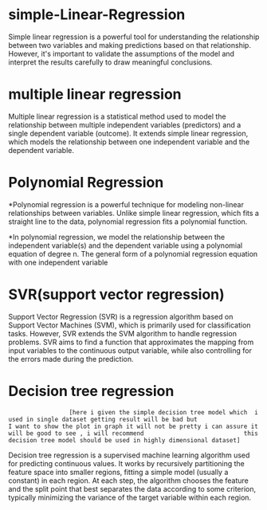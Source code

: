 # simple-Linear-Regression
Simple linear regression is a powerful tool for understanding the relationship between two variables and making predictions based on that relationship. However, it's important to validate the assumptions of the model and interpret the results carefully to draw meaningful conclusions.

# multiple linear regression
Multiple linear regression is a statistical method used to model the relationship between multiple independent variables (predictors) and a single dependent variable (outcome). It extends simple linear regression, which models the relationship between one independent variable and the dependent variable.

 # Polynomial Regression
 
 *Polynomial regression is a powerful technique for modeling non-linear relationships between variables. Unlike simple linear regression, which fits a straight line to the data,     polynomial regression fits a polynomial function.
 
 *In polynomial regression, we model the relationship between the independent variable(s) and the dependent variable using a polynomial equation of degree n. The general form of a   polynomial regression equation with one independent variable

# SVR(support vector regression)
Support Vector Regression (SVR) is a regression algorithm based on Support Vector Machines (SVM), which is primarily used for classification tasks. However, SVR extends the SVM algorithm to handle regression problems. SVR aims to find a function that approximates the mapping from input variables to the continuous output variable, while also controlling for the errors made during the prediction.

# Decision tree regression
                     [here i given the simple decision tree model which  i used in single dataset getting result will be bad but                              I want to show the plot in graph it will not be pretty i can assure it will be good to see , i will recommend                            this decision tree model should be used in highly dimensional dataset]
  
   Decision tree regression is a supervised machine learning algorithm used for predicting continuous values. It works by recursively partitioning the feature space into smaller regions, fitting a simple model (usually a constant) in each region. At each step, the algorithm chooses the feature and the split point that best separates the data according to some criterion, typically minimizing the variance of the target variable within each region.
